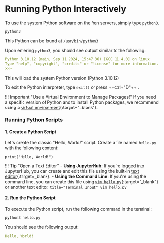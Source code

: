 # Running Python Interactively

To use the system Python software on the Yen servers, simply type `python3`.

```title="Yen Terminal Input"
python3
```

This Python can be found at `/usr/bin/python3`

Upon entering `python3`, you should see output similar to the following:

```{.yaml .no-copy title="Yen Terminal Output"} 
Python 3.10.12 (main, Sep 11 2024, 15:47:36) [GCC 11.4.0] on linux
Type "help", "copyright", "credits" or "license" for more information.
>>> 
```

This will load the system Python version (Python 3.10.12) 

To exit the Python interpreter, type `exit()` or press ++ctrl+"D"++ .


!!! Important "Use a Virtual Environment to Manage Packages!"
    If you need a specific version of Python and to install Python packages, we recommend using a [virtual environment](/_user_guide/python_envs/#creating-a-new-virtual-environment-with-venv){:target="_blank"}.

### Running Python Scripts

#### 1. Create a Python Script 

Let's create the classic "Hello, World!" script. Create a file named `hello.py` with the following content:

```title="hello.py"
print("Hello, World!")
```

!!! Tip "Open a Text Editor"
    - **Using JupyterHub**: If you're logged into JupyterHub, you can create and edit this file using the built-in [text editor](/_getting_started/jupyter/#text-file-editor){:target=_blank}.
    - **Using the Command Line**: If you're using the command line, you can create this file using [`vim hello.py`](/blog/2023/09/20/editing-files-on-the-command-line){:target="_blank"} or another text editor.
    ```title="Terminal Input"
    vim hello.py
    ```
    

#### 2. Run the Python Script

To execute the Python script, run the following command in the terminal:

```title="Terminal Input"
python3 hello.py
```

You should see the following output:

```{.yaml .no-copy title="Terminal Output"}
Hello, World!
```
